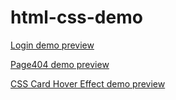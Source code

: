# html-css-demo
[Login demo preview](https://youngcong.github.io/html-css-demo/Login/)

[Page404 demo preview](https://youngcong.github.io/html-css-demo/Page404/)

[CSS Card Hover Effect demo preview](https://youngcong.github.io/html-css-demo/CSSCardHoverEffect/)
